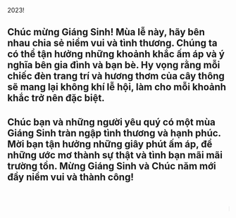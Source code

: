 <!DOCTYPE html>
<html lang="en">
<head>
    <meta charset="UTF-8">
    <meta http-equiv="X-UA-Compatible" content="IE=edge">
    <meta name="viewport" content="width=device-width, initial-scale=1.0">
    <link rel="stylesheet" href="style.css">
    <link rel="icon" href="image/noel1.png">
    <link rel="stylesheet" href="https://cdnjs.cloudflare.com/ajax/libs/font-awesome/6.2.1/css/all.min.css" integrity="sha512-MV7K8+y+gLIBoVD59lQIYicR65iaqukzvf/nwasF0nqhPay5w/9lJmVM2hMDcnK1OnMGCdVK+iQrJ7lzPJQd1w==" crossorigin="anonymous" referrerpolicy="no-referrer" />
    <title>Noel 2023!</title>
</head>
<body>
    <div class="container">
        <div class="bgr-container">
            <div class="box-bgr">
                <div class="moon">
                    <img src="image/moon.png" alt="">
                </div>
                <div class="christmas-tree">
                    <img src="image/christmas-tree.png" alt="">
                </div>
                <div class="box-text-noel">
                    <div class="text-noel">
                        <img src="image/text.png" alt="">
                    </div>
                    <span></span>
                </div>
                <div class="house">
                    <img src="image/house.png" alt="">
                </div>
            </div>
        </div>
        <section>
            <div class="box-santa">
                <div class="santa-container">
                    <div class="santa1">
                        <div class="image-santa">
                            <img src="image/santa.png" alt="">
                        </div>
                        <div class="image-santa-hand">
                            <img src="image/santa-hand.png" alt="">
                        </div>
                    </div>
                    <div class="box-reindeer">
                        <div class="reindeer">
                            <img src="https://www.animatedimages.org/data/media/359/animated-santa-claus-image-0420.gif" alt="">
                        </div>
                    </div>
                    <div class="box-noel-gif">
                        <div class="noel-gif1">
                            <img src="https://img.pikbest.com/png-images/20191113/christmas-santa-claus-pile-of-gifts-drawing-illustration-element-gif_2515384.png!bw700" alt="">
                        </div>
                        <div class="noel-gift2">
                            <img src="https://i.pinimg.com/originals/08/a6/a4/08a6a4fb28fb5048fe606937f376017f.gif" alt="">
                        </div>
                    </div>
                    <div class="box-gift">
                        <div class="gift-bottom"></div>
                        <div class="gift-top"></div>
                        <div class="box-fastener">
                            <div class="fastener1"></div>
                            <div class="fastener2"></div>
                        </div>
                        <div class="content"></div>
                    </div>
                    <div class="box-content">
                        <i class="fa-solid fa-xmark"></i>
                        <div class="content1">
                            <div class="content-text">
                                <div class="text1">
                                    <p id="text1">2023!</p>
                                </div>
                                <div class="text2">
                                    <h2 id="text2">Chúc mừng Giáng Sinh! Mùa lễ này, hãy bên nhau chia sẻ niềm vui và tình thương. Chúng ta có thể tận hưởng những khoảnh khắc ấm áp và ý nghĩa bên gia đình và bạn bè. Hy vọng rằng mỗi chiếc đèn trang trí và hương thơm của cây thông sẽ mang lại không khí lễ hội, làm cho mỗi khoảnh khắc trở nên đặc biệt.
                                    </h2>
                                    <h2 id="text3">Chúc bạn và những người yêu quý có một mùa Giáng Sinh tràn ngập tình thương và hạnh phúc. Mời bạn tận hưởng những giây phút ấm áp, để những ước mơ thành sự thật và tình bạn mãi mãi trường tồn. Mừng Giáng Sinh và Chúc năm mới đầy niềm vui và thành công!
                                    </h2>
                                </div>
                            </div>
                            <div class="image-decorate">
                                <div class="pineTree">
                                    <img src="image/pineTree.png" alt="">
                                </div>
                                <div class="decorate">
                                    <img src="image/decorate.png" alt="">
                                </div>
                                <div class="bell">
                                    <img src="image/bell.png" alt="">
                                    <img src="image/bell.png" alt="">
                                </div>
                                <div class="bell1">
                                    <img src="image/bell1.png" alt="">
                                    <img src="image/bell1.png" alt="">
                                    <img src="image/bell1.png" alt="">
                                    <img src="image/bell1.png" alt="">
                                </div>
                                <div class="snowman">
                                    <img src="image/snowman.png" alt="">
                                </div>
                            </div>
                        </div>
                        <div class="image-santa-content">
                            <img src="image/santa1.png" alt="">
                        </div>
                    </div>
                    <div class="shadow-boxGift">
                    </div>
                </div>
            </div>
        </section>
        <div class="box-snow">
            <div class="snow">
                <span style="--i:10;"></span>
                <span style="--i:35;"></span>
                <span style="--i:37;"></span>
                <span style="--i:47;"></span>
                <span style="--i:11;"></span>
                <span style="--i:17;"></span>
                <span style="--i:39;"></span>
                <span style="--i:34;"></span>
                <span style="--i:49;"></span>
                <span style="--i:19;"></span>
                <span style="--i:16;"></span>
                <span style="--i:24;"></span>
                <span style="--i:9;"></span>
                <span style="--i:21;"></span>
                <span style="--i:40;"></span>
                <span style="--i:14;"></span>
                <span style="--i:26;"></span>
                <span style="--i:28;"></span>
                <span style="--i:38;"></span>
                <span style="--i:12;"></span>
                <span style="--i:7;"></span>
                <span style="--i:18;"></span>
                <span style="--i:21;"></span>
                <span style="--i:43;"></span>
                <span style="--i:25;"></span>
                <span style="--i:21;"></span>
                <span style="--i:31;"></span>
                <span style="--i:26;"></span>
                <span style="--i:23;"></span>
                <span style="--i:22;"></span>
                <span style="--i:28;"></span>
                <span style="--i:21;"></span>
                <span style="--i:20;"></span>
                <span style="--i:25;"></span>
                <span style="--i:31;"></span>
                <span style="--i:15;"></span>
                <span style="--i:12;"></span>
                <span style="--i:18;"></span>
                <span style="--i:21;"></span>
                <span style="--i:24;"></span>
                <span style="--i:14;"></span>
                <span style="--i:38;"></span>
                <span style="--i:11;"></span>
                <span style="--i:19;"></span>
                <span style="--i:24;"></span>
                <span style="--i:32;"></span>
                <span style="--i:27;"></span>
                <span style="--i:23;"></span>
                <span style="--i:24;"></span>
                <span style="--i:28;"></span>
                <span style="--i:19;"></span>
                <span style="--i:13;"></span>
                <span style="--i:10;"></span>
                <span style="--i:25;"></span>
                <span style="--i:21;"></span>
                <span style="--i:37;"></span>
                <span style="--i:20;"></span>
                <span style="--i:31;"></span>
                <span style="--i:26;"></span>
                <span style="--i:14;"></span>
                <span style="--i:19;"></span>
                <span style="--i:23;"></span>
                <span style="--i:33;"></span>
                <span style="--i:25;"></span>
                <span style="--i:21;"></span>
                <span style="--i:13;"></span>
                <span style="--i:18;"></span>
                <span style="--i:27;"></span>
                <span style="--i:11;"></span>
                <span style="--i:16;"></span>
                <span style="--i:31;"></span>
                <span style="--i:17;"></span>
                <span style="--i:12;"></span>
                <span style="--i:15;"></span>
                <span style="--i:25;"></span>
                <span style="--i:29;"></span>
                <span style="--i:11;"></span>
                <span style="--i:28;"></span>
                <span style="--i:21;"></span>
                <span style="--i:20;"></span>
                <span style="--i:25;"></span>
                <span style="--i:31;"></span>
                <span style="--i:15;"></span>
                <span style="--i:12;"></span>
                <span style="--i:18;"></span>
                <span style="--i:27;"></span>
                <span style="--i:24;"></span>
                <span style="--i:16;"></span>
                <span style="--i:28;"></span>
                <span style="--i:15;"></span>
                <span style="--i:19;"></span>
                <span style="--i:34;"></span>
                <span style="--i:28;"></span>
                <span style="--i:27;"></span>
                <span style="--i:23;"></span>
                <span style="--i:25;"></span>
                <span style="--i:11;"></span>
                <span style="--i:25;"></span>
                <span style="--i:12;"></span>
                <span style="--i:14;"></span>
                <span style="--i:18;"></span>
                <span style="--i:29;"></span>
                <span style="--i:20;"></span>
                <span style="--i:28;"></span>
                <span style="--i:11;"></span>
                <span style="--i:19;"></span>
                <span style="--i:24;"></span>
                <span style="--i:28;"></span>
                <span style="--i:25;"></span>
                <span style="--i:20;"></span>
                <span style="--i:25;"></span>
                <span style="--i:31;"></span>
                <span style="--i:15;"></span>
                <span style="--i:12;"></span>
                <span style="--i:18;"></span>
                <span style="--i:15;"></span>
                <span style="--i:24;"></span>
                <span style="--i:14;"></span>
                <span style="--i:23;"></span>
                <span style="--i:11;"></span>
                <span style="--i:29;"></span>
                <span style="--i:21;"></span>
                <span style="--i:33;"></span>
                <span style="--i:31;"></span>
                <span style="--i:22;"></span>
                <span style="--i:27;"></span>
                <span style="--i:31;"></span>
                <span style="--i:16;"></span>
                <span style="--i:41;"></span>
                <span style="--i:18;"></span>
                <span style="--i:26;"></span>
                <span style="--i:22;"></span>
                <span style="--i:10;"></span>
                <span style="--i:20;"></span>
                <span style="--i:25;"></span>
                <span style="--i:17;"></span>
                <span style="--i:24;"></span>
            </div>
        </div>
        <marquee behavior="" direction="">Hướng dẫn: Cách để ông già noel trượt băng chạy nhanh hơn thì bạn hãy di chuyển chuột vào ông già noel đến khi hiện cái bàn tay thì hãy giữ chuột thì lập tức ông già noel sẽ chạy nhanh hơn nhé^^</marquee>
    </div>
</body>
<script src="app.js"></script>
</html>
